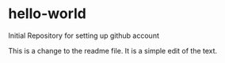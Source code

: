 # hello-world
Initial Repository for setting up github account

This is a change to the readme file. It is a simple edit of the text.
